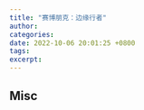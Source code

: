 ```yaml
---
title: "赛博朋克：边缘行者"
author: 
categories: 
date: 2022-10-06 20:01:25 +0800
tags: 
excerpt: 
---
```




















## Misc







